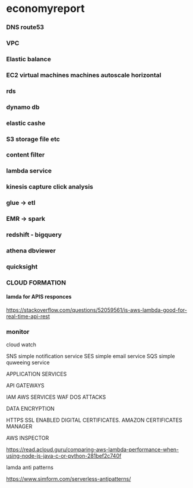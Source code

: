 # economyreport
### DNS route53
### VPC
### Elastic balance
### EC2 virtual machines machines autoscale horizontal
### rds
### dynamo db
### elastic cashe
### S3 storage file etc
### content filter
### lambda service
### kinesis capture click analysis
### glue -> etl 
### EMR -> spark 
### redshift - bigquery 
### athena dbviewer
### quicksight
### CLOUD FORMATION

#### lamda for APIS responces
https://stackoverflow.com/questions/52059561/is-aws-lambda-good-for-real-time-api-rest

### monitor 

cloud watch 

SNS simple notification service
SES simple email service 
SQS simple quweeing service


APPLICATION SERVICES

API GATEWAYS

IAM AWS SERVICES WAF DOS ATTACKS 

DATA ENCRYPTION 

HTTPS SSL ENABLED DIGITAL CERTIFICATES. AMAZON CERTIFICATES MANAGER 

AWS INSPECTOR





https://read.acloud.guru/comparing-aws-lambda-performance-when-using-node-js-java-c-or-python-281bef2c740f

lamda anti patterns 

https://www.simform.com/serverless-antipatterns/
